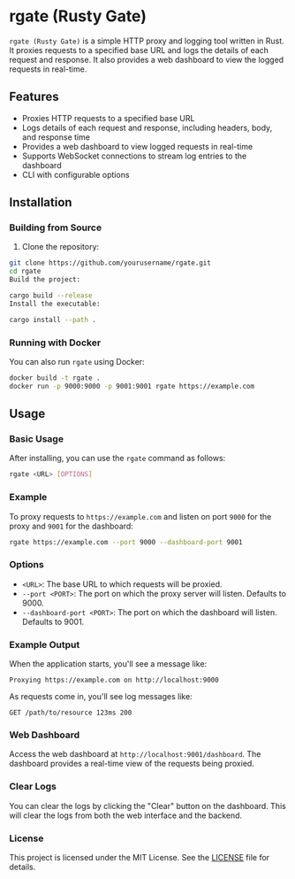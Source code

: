 # rgate (Rusty Gate)

`rgate (Rusty Gate)` is a simple HTTP proxy and logging tool written in Rust. It proxies requests to a specified base URL and logs the details of each request and response. It also provides a web dashboard to view the logged requests in real-time.

## Features

- Proxies HTTP requests to a specified base URL
- Logs details of each request and response, including headers, body, and response time
- Provides a web dashboard to view logged requests in real-time
- Supports WebSocket connections to stream log entries to the dashboard
- CLI with configurable options

## Installation

### Building from Source
1. Clone the repository:

```bash
git clone https://github.com/yourusername/rgate.git
cd rgate
Build the project:
```

```bash
cargo build --release
Install the executable:
```

```bash
cargo install --path .
```

### Running with Docker
You can also run `rgate` using Docker:

```bash
docker build -t rgate .
docker run -p 9000:9000 -p 9001:9001 rgate https://example.com
```

## Usage

### Basic Usage
After installing, you can use the `rgate` command as follows:

```bash
rgate <URL> [OPTIONS]
```

### Example
To proxy requests to `https://example.com` and listen on port `9000` for the proxy and `9001` for the dashboard:

```bash
rgate https://example.com --port 9000 --dashboard-port 9001
```

### Options
- `<URL>`: The base URL to which requests will be proxied.
- `--port <PORT>`: The port on which the proxy server will listen. Defaults to 9000.
- `--dashboard-port <PORT>`: The port on which the dashboard will listen. Defaults to 9001.

### Example Output
When the application starts, you'll see a message like:

```plaintext
Proxying https://example.com on http://localhost:9000
```

As requests come in, you'll see log messages like:

```plaintext
GET /path/to/resource 123ms 200
```

### Web Dashboard
Access the web dashboard at `http://localhost:9001/dashboard`. The dashboard provides a real-time view of the requests being proxied.

### Clear Logs
You can clear the logs by clicking the "Clear" button on the dashboard. This will clear the logs from both the web interface and the backend.

### License
This project is licensed under the MIT License. See the [LICENSE](./LICENSE) file for details.